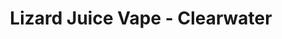 ---
title: "Lizard Juice Vape - Clearwater"
url: /clearwater/lizard-juice-vape-clearwater/
shop: e-cigarette
---